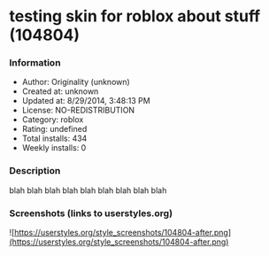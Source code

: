 # testing skin for roblox about stuff (104804)

### Information
- Author: Originality (unknown)
- Created at: unknown
- Updated at: 8/29/2014, 3:48:13 PM
- License: NO-REDISTRIBUTION
- Category: roblox
- Rating: undefined
- Total installs: 434
- Weekly installs: 0


### Description
blah blah blah
blah blah blah
blah blah blah


### Screenshots (links to userstyles.org)
![https://userstyles.org/style_screenshots/104804-after.png](https://userstyles.org/style_screenshots/104804-after.png)


